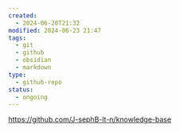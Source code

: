 ```yaml
---
created:
  - 2024-06-20T21:32
modified: 2024-06-23 21:47
tags:
  - git
  - github
  - obsidian
  - markdown
type:
  - github-repo
status:
  - ongoing
---
```

https://github.com/J-sephB-lt-n/knowledge-base